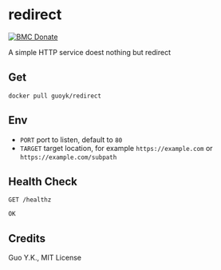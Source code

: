 # redirect

[![BMC Donate](https://img.shields.io/badge/BMC-Donate-orange)](https://www.buymeacoffee.com/vFa5wfRq6)

A simple HTTP service doest nothing but redirect

## Get

`docker pull guoyk/redirect`

## Env

* `PORT` port to listen, default to `80`
* `TARGET` target location, for example `https://example.com` or `https://example.com/subpath`

## Health Check

```text
GET /healthz

OK
```

## Credits

Guo Y.K., MIT License